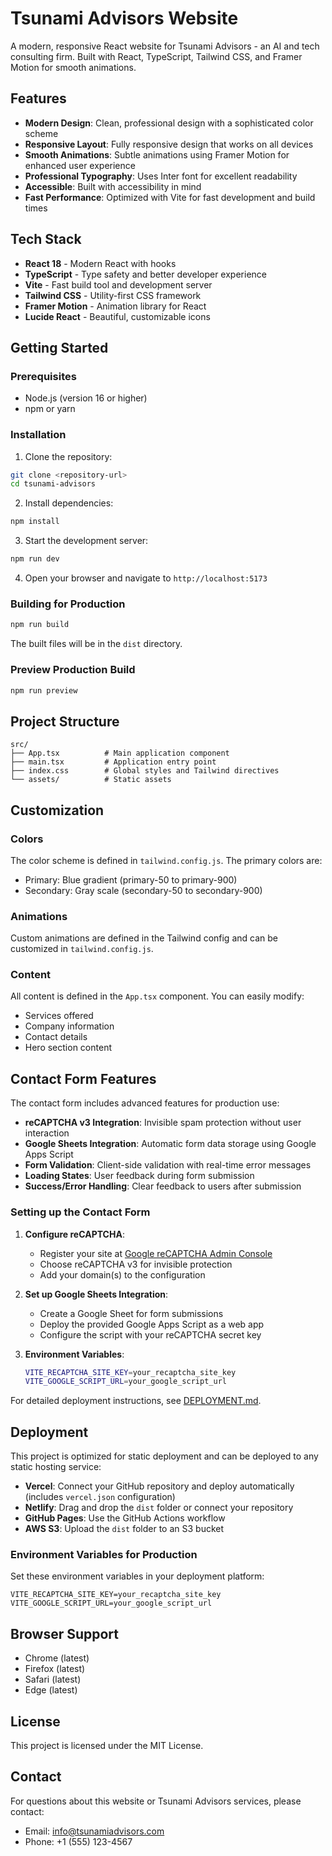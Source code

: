 # Tsunami Advisors Website

A modern, responsive React website for Tsunami Advisors - an AI and tech consulting firm. Built with React, TypeScript, Tailwind CSS, and Framer Motion for smooth animations.

## Features

-   **Modern Design**: Clean, professional design with a sophisticated color scheme
-   **Responsive Layout**: Fully responsive design that works on all devices
-   **Smooth Animations**: Subtle animations using Framer Motion for enhanced user experience
-   **Professional Typography**: Uses Inter font for excellent readability
-   **Accessible**: Built with accessibility in mind
-   **Fast Performance**: Optimized with Vite for fast development and build times

## Tech Stack

-   **React 18** - Modern React with hooks
-   **TypeScript** - Type safety and better developer experience
-   **Vite** - Fast build tool and development server
-   **Tailwind CSS** - Utility-first CSS framework
-   **Framer Motion** - Animation library for React
-   **Lucide React** - Beautiful, customizable icons

## Getting Started

### Prerequisites

-   Node.js (version 16 or higher)
-   npm or yarn

### Installation

1. Clone the repository:

```bash
git clone <repository-url>
cd tsunami-advisors
```

2. Install dependencies:

```bash
npm install
```

3. Start the development server:

```bash
npm run dev
```

4. Open your browser and navigate to `http://localhost:5173`

### Building for Production

```bash
npm run build
```

The built files will be in the `dist` directory.

### Preview Production Build

```bash
npm run preview
```

## Project Structure

```
src/
├── App.tsx          # Main application component
├── main.tsx         # Application entry point
├── index.css        # Global styles and Tailwind directives
└── assets/          # Static assets
```

## Customization

### Colors

The color scheme is defined in `tailwind.config.js`. The primary colors are:

-   Primary: Blue gradient (primary-50 to primary-900)
-   Secondary: Gray scale (secondary-50 to secondary-900)

### Animations

Custom animations are defined in the Tailwind config and can be customized in `tailwind.config.js`.

### Content

All content is defined in the `App.tsx` component. You can easily modify:

-   Services offered
-   Company information
-   Contact details
-   Hero section content

## Contact Form Features

The contact form includes advanced features for production use:

-   **reCAPTCHA v3 Integration**: Invisible spam protection without user interaction
-   **Google Sheets Integration**: Automatic form data storage using Google Apps Script
-   **Form Validation**: Client-side validation with real-time error messages
-   **Loading States**: User feedback during form submission
-   **Success/Error Handling**: Clear feedback to users after submission

### Setting up the Contact Form

1. **Configure reCAPTCHA**:

    - Register your site at [Google reCAPTCHA Admin Console](https://www.google.com/recaptcha/admin)
    - Choose reCAPTCHA v3 for invisible protection
    - Add your domain(s) to the configuration

2. **Set up Google Sheets Integration**:

    - Create a Google Sheet for form submissions
    - Deploy the provided Google Apps Script as a web app
    - Configure the script with your reCAPTCHA secret key

3. **Environment Variables**:
    ```bash
    VITE_RECAPTCHA_SITE_KEY=your_recaptcha_site_key
    VITE_GOOGLE_SCRIPT_URL=your_google_script_url
    ```

For detailed deployment instructions, see [DEPLOYMENT.md](./DEPLOYMENT.md).

## Deployment

This project is optimized for static deployment and can be deployed to any static hosting service:

-   **Vercel**: Connect your GitHub repository and deploy automatically (includes `vercel.json` configuration)
-   **Netlify**: Drag and drop the `dist` folder or connect your repository
-   **GitHub Pages**: Use the GitHub Actions workflow
-   **AWS S3**: Upload the `dist` folder to an S3 bucket

### Environment Variables for Production

Set these environment variables in your deployment platform:

```
VITE_RECAPTCHA_SITE_KEY=your_recaptcha_site_key
VITE_GOOGLE_SCRIPT_URL=your_google_script_url
```

## Browser Support

-   Chrome (latest)
-   Firefox (latest)
-   Safari (latest)
-   Edge (latest)

## License

This project is licensed under the MIT License.

## Contact

For questions about this website or Tsunami Advisors services, please contact:

-   Email: info@tsunamiadvisors.com
-   Phone: +1 (555) 123-4567
